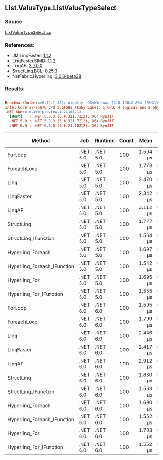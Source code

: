 ﻿## List.ValueType.ListValueTypeSelect

### Source
[ListValueTypeSelect.cs](../LinqBenchmarks/List/ValueType/ListValueTypeSelect.cs)

### References:
- JM.LinqFaster: [1.1.2](https://www.nuget.org/packages/JM.LinqFaster/1.1.2)
- LinqFaster.SIMD: [1.1.2](https://www.nuget.org/packages/LinqFaster.SIMD/1.0.3)
- LinqAF: [3.0.0.0](https://www.nuget.org/packages/LinqAF/3.0.0.0)
- StructLinq.BCL: [0.25.3](https://www.nuget.org/packages/StructLinq.BCL/0.25.3)
- NetFabric.Hyperlinq: [3.0.0-beta38](https://www.nuget.org/packages/NetFabric.Hyperlinq/3.0.0-beta38)

### Results:
``` ini

BenchmarkDotNet=v0.12.1.1514-nightly, OS=Windows 10.0.19042.804 (20H2/October2020Update)
Intel Core i7-7567U CPU 3.50GHz (Kaby Lake), 1 CPU, 4 logical and 2 physical cores
.NET SDK=6.0.100-preview.1.21103.13
  [Host]   : .NET 5.0.3 (5.0.321.7212), X64 RyuJIT
  .NET 5.0 : .NET 5.0.3 (5.0.321.7212), X64 RyuJIT
  .NET 6.0 : .NET 6.0.0 (6.0.21.10212), X64 RyuJIT


```
|                      Method |      Job |  Runtime | Count |     Mean |     Error |    StdDev | Ratio |  Gen 0 | Gen 1 | Gen 2 | Allocated |
|---------------------------- |--------- |--------- |------ |---------:|----------:|----------:|------:|-------:|------:|------:|----------:|
|                     ForLoop | .NET 5.0 | .NET 5.0 |   100 | 1.594 μs | 0.0052 μs | 0.0046 μs |  1.00 |      - |     - |     - |         - |
|                 ForeachLoop | .NET 5.0 | .NET 5.0 |   100 | 1.773 μs | 0.0062 μs | 0.0055 μs |  1.11 |      - |     - |     - |         - |
|                        Linq | .NET 5.0 | .NET 5.0 |   100 | 2.470 μs | 0.0083 μs | 0.0078 μs |  1.55 | 0.0648 |     - |     - |     136 B |
|                  LinqFaster | .NET 5.0 | .NET 5.0 |   100 | 2.342 μs | 0.0080 μs | 0.0071 μs |  1.47 | 1.9379 |     - |     - |   4,056 B |
|                      LinqAF | .NET 5.0 | .NET 5.0 |   100 | 3.112 μs | 0.0163 μs | 0.0144 μs |  1.95 |      - |     - |     - |         - |
|                  StructLinq | .NET 5.0 | .NET 5.0 |   100 | 1.777 μs | 0.0068 μs | 0.0060 μs |  1.12 | 0.0191 |     - |     - |      40 B |
|        StructLinq_IFunction | .NET 5.0 | .NET 5.0 |   100 | 1.564 μs | 0.0089 μs | 0.0084 μs |  0.98 |      - |     - |     - |         - |
|           Hyperlinq_Foreach | .NET 5.0 | .NET 5.0 |   100 | 1.697 μs | 0.0019 μs | 0.0016 μs |  1.06 |      - |     - |     - |         - |
| Hyperlinq_Foreach_IFunction | .NET 5.0 | .NET 5.0 |   100 | 1.542 μs | 0.0048 μs | 0.0043 μs |  0.97 |      - |     - |     - |         - |
|               Hyperlinq_For | .NET 5.0 | .NET 5.0 |   100 | 1.695 μs | 0.0041 μs | 0.0034 μs |  1.06 |      - |     - |     - |         - |
|     Hyperlinq_For_IFunction | .NET 5.0 | .NET 5.0 |   100 | 1.555 μs | 0.0052 μs | 0.0049 μs |  0.98 |      - |     - |     - |         - |
|                     ForLoop | .NET 6.0 | .NET 6.0 |   100 | 1.595 μs | 0.0076 μs | 0.0067 μs |  1.00 |      - |     - |     - |         - |
|                 ForeachLoop | .NET 6.0 | .NET 6.0 |   100 | 1.799 μs | 0.0045 μs | 0.0042 μs |  1.13 |      - |     - |     - |         - |
|                        Linq | .NET 6.0 | .NET 6.0 |   100 | 2.446 μs | 0.0125 μs | 0.0105 μs |  1.53 | 0.0648 |     - |     - |     136 B |
|                  LinqFaster | .NET 6.0 | .NET 6.0 |   100 | 2.417 μs | 0.0122 μs | 0.0102 μs |  1.52 | 1.9379 |     - |     - |   4,056 B |
|                      LinqAF | .NET 6.0 | .NET 6.0 |   100 | 2.912 μs | 0.0111 μs | 0.0098 μs |  1.83 |      - |     - |     - |         - |
|                  StructLinq | .NET 6.0 | .NET 6.0 |   100 | 1.830 μs | 0.0051 μs | 0.0045 μs |  1.15 | 0.0191 |     - |     - |      40 B |
|        StructLinq_IFunction | .NET 6.0 | .NET 6.0 |   100 | 1.563 μs | 0.0062 μs | 0.0058 μs |  0.98 |      - |     - |     - |         - |
|           Hyperlinq_Foreach | .NET 6.0 | .NET 6.0 |   100 | 1.690 μs | 0.0054 μs | 0.0045 μs |  1.06 |      - |     - |     - |         - |
| Hyperlinq_Foreach_IFunction | .NET 6.0 | .NET 6.0 |   100 | 1.552 μs | 0.0071 μs | 0.0066 μs |  0.97 |      - |     - |     - |         - |
|               Hyperlinq_For | .NET 6.0 | .NET 6.0 |   100 | 1.703 μs | 0.0047 μs | 0.0041 μs |  1.07 |      - |     - |     - |         - |
|     Hyperlinq_For_IFunction | .NET 6.0 | .NET 6.0 |   100 | 1.552 μs | 0.0044 μs | 0.0039 μs |  0.97 |      - |     - |     - |         - |
